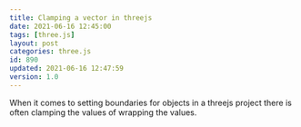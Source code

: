 ```yaml
---
title: Clamping a vector in threejs
date: 2021-06-16 12:45:00
tags: [three.js]
layout: post
categories: three.js
id: 890
updated: 2021-06-16 12:47:59
version: 1.0
---
```


When it comes to setting boundaries for objects in a threejs project there is often clamping the values of wrapping the values.

<!-- more -->
